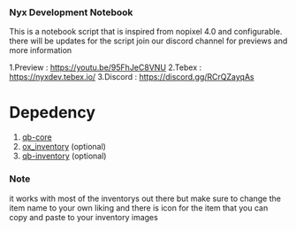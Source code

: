### Nyx Development Notebook
This is a notebook script that is inspired from nopixel 4.0 and configurable. there will be updates for the script join our discord channel for previews and more information

1.Preview : https://youtu.be/95FhJeC8VNU
2.Tebex : https://nyxdev.tebex.io/
3.Discord : https://discord.gg/RCrQZayqAs



# Depedency
1. [qb-core](https://github.com/qbcore-framework/qb-core)
2. [ox_inventory](https://github.com/overextended/ox_inventory) (optional)
3. [qb-inventory](https://github.com/qbcore-framework/qb-inventory) (optional)



### Note
it works with most of the inventorys out there but make sure to change the item name to your own liking and there is icon for the item that you can copy and paste to your inventory images
